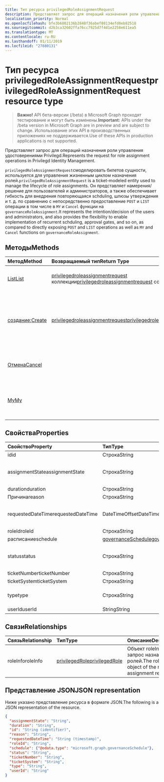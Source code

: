 ```yaml
---
title: Тип ресурса privilegedRoleAssignmentRequest
description: Представляет запрос для операций назначения роли управления удостоверениями Privilegd.
localization_priority: Normal
ms.openlocfilehash: bfe3b6802136b2848f36abef08134efd0eb82518
ms.sourcegitcommit: d2b3ca32602ffa76cc7925d7f4d1e2258e611ea5
ms.translationtype: MT
ms.contentlocale: ru-RU
ms.lasthandoff: 01/11/2019
ms.locfileid: "27880131"
---
```

# <a name="privilegedroleassignmentrequest-resource-type"></a><span data-ttu-id="8caac-103">Тип ресурса privilegedRoleAssignmentRequest</span><span class="sxs-lookup"><span data-stu-id="8caac-103">privilegedRoleAssignmentRequest resource type</span></span>

> <span data-ttu-id="8caac-104">**Важно!** API бета-версии (/beta) в Microsoft Graph проходят тестирование и могут быть изменены.</span><span class="sxs-lookup"><span data-stu-id="8caac-104">**Important:** APIs under the /beta version in Microsoft Graph are in preview and are subject to change.</span></span> <span data-ttu-id="8caac-105">Использование этих API в производственных приложениях не поддерживается.</span><span class="sxs-lookup"><span data-stu-id="8caac-105">Use of these APIs in production applications is not supported.</span></span>

<span data-ttu-id="8caac-106">Представляет запрос для операций назначения роли управления удостоверениями Privilegd.</span><span class="sxs-lookup"><span data-stu-id="8caac-106">Represents the request for role assignment operations in Privilegd Identity Management.</span></span>

<span data-ttu-id="8caac-107">`privilegedRoleAssignmentRequest`смоделировать билетов сущности, используется для управления жизненным циклом назначения ролей.</span><span class="sxs-lookup"><span data-stu-id="8caac-107">`privilegedRoleAssignmentRequest` is a ticket-modeled entity used to manage the lifecycle of role assignments.</span></span> <span data-ttu-id="8caac-108">Он представляет намерения/решение для пользователей и администраторов, а также обеспечивает гибкость для внедрения повторяющаяся schduling, шлюзы утверждения и т. д. по сравнению с непосредственно предоставление `POST` и `LIST` операции в том числе в `MY` и `Cancel` функции на `governanceRoleAssignment`.</span><span class="sxs-lookup"><span data-stu-id="8caac-108">It represents the intention/decision of the users and administrators, and also provides the flexibility to enable implementation of recurrent schduling, approval gates, and so on, as compared to directly exposing `POST` and `LIST` operations as well as `MY` and `Cancel` functions on `governanceRoleAssignment`.</span></span>

## <a name="methods"></a><span data-ttu-id="8caac-109">Методы</span><span class="sxs-lookup"><span data-stu-id="8caac-109">Methods</span></span>

| <span data-ttu-id="8caac-110">Метод</span><span class="sxs-lookup"><span data-stu-id="8caac-110">Method</span></span>       | <span data-ttu-id="8caac-111">Возвращаемый тип</span><span class="sxs-lookup"><span data-stu-id="8caac-111">Return Type</span></span> | <span data-ttu-id="8caac-112">Описание</span><span class="sxs-lookup"><span data-stu-id="8caac-112">Description</span></span> |
|:-------------|:------------|:------------|
|[<span data-ttu-id="8caac-113">List</span><span class="sxs-lookup"><span data-stu-id="8caac-113">List</span></span>](../api/privilegedroleassignmentrequest-list.md) | <span data-ttu-id="8caac-114">[privilegedroleassignmentrequest](../resources/privilegedroleassignmentrequest.md) коллекции</span><span class="sxs-lookup"><span data-stu-id="8caac-114">[privilegedroleassignmentrequest](../resources/privilegedroleassignmentrequest.md)  collection</span></span>|<span data-ttu-id="8caac-115">Список запросов назначения ролей.</span><span class="sxs-lookup"><span data-stu-id="8caac-115">List role assignment requests.</span></span>|
|<span data-ttu-id="8caac-116">[создание](../api/privilegedroleassignmentrequest-post.md);</span><span class="sxs-lookup"><span data-stu-id="8caac-116">[Create](../api/privilegedroleassignmentrequest-post.md)</span></span>|  [<span data-ttu-id="8caac-117">privilegedroleassignmentrequest</span><span class="sxs-lookup"><span data-stu-id="8caac-117">privilegedroleassignmentrequest</span></span>](../resources/privilegedroleassignmentrequest.md)|<span data-ttu-id="8caac-118">Создание запроса для управления жизненным циклом существующего или нового назначения роли.</span><span class="sxs-lookup"><span data-stu-id="8caac-118">Create a request to manage the lifecycle of existing or new role assignment.</span></span>|
|[<span data-ttu-id="8caac-119">Отмена</span><span class="sxs-lookup"><span data-stu-id="8caac-119">Cancel</span></span>](../api/privilegedroleassignmentrequest-cancel.md)|  |<span data-ttu-id="8caac-120">Отмена назначения запроса ожидающие роли.</span><span class="sxs-lookup"><span data-stu-id="8caac-120">Cancel a pending role assignment request.</span></span>|
|[<span data-ttu-id="8caac-121">My</span><span class="sxs-lookup"><span data-stu-id="8caac-121">My</span></span>](../api/privilegedroleassignmentrequest-my.md)|  |<span data-ttu-id="8caac-122">Получите запрос назначения ролей для текущего requstor.</span><span class="sxs-lookup"><span data-stu-id="8caac-122">Get role assignment request for current requstor.</span></span>|

## <a name="properties"></a><span data-ttu-id="8caac-123">Свойства</span><span class="sxs-lookup"><span data-stu-id="8caac-123">Properties</span></span>

| <span data-ttu-id="8caac-124">Свойство</span><span class="sxs-lookup"><span data-stu-id="8caac-124">Property</span></span>     | <span data-ttu-id="8caac-125">Тип</span><span class="sxs-lookup"><span data-stu-id="8caac-125">Type</span></span>        | <span data-ttu-id="8caac-126">Описание</span><span class="sxs-lookup"><span data-stu-id="8caac-126">Description</span></span> |
|:-------------|:------------|:------------|
|<span data-ttu-id="8caac-127">id</span><span class="sxs-lookup"><span data-stu-id="8caac-127">id</span></span>|<span data-ttu-id="8caac-128">Строка</span><span class="sxs-lookup"><span data-stu-id="8caac-128">String</span></span>| <span data-ttu-id="8caac-129">Только для чтения.</span><span class="sxs-lookup"><span data-stu-id="8caac-129">Read-only.</span></span> <span data-ttu-id="8caac-130">Идентификатор запроса назначений ролей.</span><span class="sxs-lookup"><span data-stu-id="8caac-130">The id of the role assignment request.</span></span>|
|<span data-ttu-id="8caac-131">assignmentState</span><span class="sxs-lookup"><span data-stu-id="8caac-131">assignmentState</span></span>|<span data-ttu-id="8caac-132">Строка</span><span class="sxs-lookup"><span data-stu-id="8caac-132">String</span></span>| <span data-ttu-id="8caac-133">Состояние назначения.</span><span class="sxs-lookup"><span data-stu-id="8caac-133">The state of the assignment.</span></span> <span data-ttu-id="8caac-134">Значение может быть `Eligible` подходящими назначения `Active` - если она назначена непосредственно `Active` администраторами, или активируемого на допустимость назначения для пользователей.</span><span class="sxs-lookup"><span data-stu-id="8caac-134">The value can be `Eligible` for eligible assignment `Active` - if it is directly assigned `Active` by administrators, or activated on an eligible assignment by the users.</span></span>|
|<span data-ttu-id="8caac-135">duration</span><span class="sxs-lookup"><span data-stu-id="8caac-135">duration</span></span>|<span data-ttu-id="8caac-136">Строка</span><span class="sxs-lookup"><span data-stu-id="8caac-136">String</span></span>| <span data-ttu-id="8caac-137">Длительность назначения ролей.</span><span class="sxs-lookup"><span data-stu-id="8caac-137">The duration of a role assignment.</span></span>|
|<span data-ttu-id="8caac-138">Причина</span><span class="sxs-lookup"><span data-stu-id="8caac-138">reason</span></span>|<span data-ttu-id="8caac-139">Строка</span><span class="sxs-lookup"><span data-stu-id="8caac-139">String</span></span>| <span data-ttu-id="8caac-140">Причина для назначения ролей.</span><span class="sxs-lookup"><span data-stu-id="8caac-140">The reason for the role assignment.</span></span>|
|<span data-ttu-id="8caac-141">requestedDateTime</span><span class="sxs-lookup"><span data-stu-id="8caac-141">requestedDateTime</span></span>|<span data-ttu-id="8caac-142">DateTimeOffset</span><span class="sxs-lookup"><span data-stu-id="8caac-142">DateTimeOffset</span></span>| <span data-ttu-id="8caac-143">Только для чтения.</span><span class="sxs-lookup"><span data-stu-id="8caac-143">Read-only.</span></span> <span data-ttu-id="8caac-144">Время создания запроса.</span><span class="sxs-lookup"><span data-stu-id="8caac-144">The request create time.</span></span> <span data-ttu-id="8caac-145">Тип Timestamp представляет сведения о времени и дате с использованием формата ISO 8601 (всегда применяется формат UTC).</span><span class="sxs-lookup"><span data-stu-id="8caac-145">The Timestamp type represents date and time information using ISO 8601 format and is always in UTC time.</span></span> <span data-ttu-id="8caac-146">Например, значение полуночи 1 января 2014 г. в формате UTC выглядит так: `'2014-01-01T00:00:00Z'`.</span><span class="sxs-lookup"><span data-stu-id="8caac-146">For example, midnight UTC on Jan 1, 2014 would look like this: `'2014-01-01T00:00:00Z'`.</span></span>|
|<span data-ttu-id="8caac-147">roleId</span><span class="sxs-lookup"><span data-stu-id="8caac-147">roleId</span></span>|<span data-ttu-id="8caac-148">Строка</span><span class="sxs-lookup"><span data-stu-id="8caac-148">String</span></span>| <span data-ttu-id="8caac-149">Идентификатор роли.</span><span class="sxs-lookup"><span data-stu-id="8caac-149">The id of the role.</span></span>|
|<span data-ttu-id="8caac-150">расписание</span><span class="sxs-lookup"><span data-stu-id="8caac-150">schedule</span></span>|[<span data-ttu-id="8caac-151">governanceSchedule</span><span class="sxs-lookup"><span data-stu-id="8caac-151">governanceSchedule</span></span>](governanceschedule.md)| <span data-ttu-id="8caac-152">Объект расписание запрос назначения ролей.</span><span class="sxs-lookup"><span data-stu-id="8caac-152">The schedule object of the role assignment request.</span></span>|
|<span data-ttu-id="8caac-153">status</span><span class="sxs-lookup"><span data-stu-id="8caac-153">status</span></span>|<span data-ttu-id="8caac-154">Строка</span><span class="sxs-lookup"><span data-stu-id="8caac-154">String</span></span>| <span data-ttu-id="8caac-155">Состояние чтения only.The запрос назначения ролей.</span><span class="sxs-lookup"><span data-stu-id="8caac-155">Read-only.The status of the role assignment request.</span></span> <span data-ttu-id="8caac-156">Значение может быть `NotStarted`,`Completed`,`RequestedApproval`,`Scheduled`,`Approved`,`ApprovalDenied`,`ApprovalAborted`,`Cancelling`,`Cancelled`,`Revoked`,`RequestExpired`.</span><span class="sxs-lookup"><span data-stu-id="8caac-156">The value can be `NotStarted`,`Completed`,`RequestedApproval`,`Scheduled`,`Approved`,`ApprovalDenied`,`ApprovalAborted`,`Cancelling`,`Cancelled`,`Revoked`,`RequestExpired`.</span></span>|
|<span data-ttu-id="8caac-157">ticketNumber</span><span class="sxs-lookup"><span data-stu-id="8caac-157">ticketNumber</span></span>|<span data-ttu-id="8caac-158">Строка</span><span class="sxs-lookup"><span data-stu-id="8caac-158">String</span></span>| <span data-ttu-id="8caac-159">TicketNumber назначения роли.</span><span class="sxs-lookup"><span data-stu-id="8caac-159">The ticketNumber for the role assignment.</span></span> |
|<span data-ttu-id="8caac-160">ticketSystem</span><span class="sxs-lookup"><span data-stu-id="8caac-160">ticketSystem</span></span>|<span data-ttu-id="8caac-161">Строка</span><span class="sxs-lookup"><span data-stu-id="8caac-161">String</span></span>| <span data-ttu-id="8caac-162">TicketSystem назначения роли.</span><span class="sxs-lookup"><span data-stu-id="8caac-162">The ticketSystem for the role assignment.</span></span>|
|<span data-ttu-id="8caac-163">type</span><span class="sxs-lookup"><span data-stu-id="8caac-163">type</span></span>|<span data-ttu-id="8caac-164">Строка</span><span class="sxs-lookup"><span data-stu-id="8caac-164">String</span></span>| <span data-ttu-id="8caac-165">Представляет тип операции в назначении ролей.</span><span class="sxs-lookup"><span data-stu-id="8caac-165">Representing the the type of the operation on the role assignment.</span></span> <span data-ttu-id="8caac-166">Значение может быть `AdminAdd`: администраторам Добавление пользователей в роли. `UserAdd`: Добавление назначений ролей пользователей.</span><span class="sxs-lookup"><span data-stu-id="8caac-166">The value can be `AdminAdd`: Adminstrators add users to roles;`UserAdd`: Users add role assignments.</span></span>|
|<span data-ttu-id="8caac-167">userId</span><span class="sxs-lookup"><span data-stu-id="8caac-167">userId</span></span>|<span data-ttu-id="8caac-168">String</span><span class="sxs-lookup"><span data-stu-id="8caac-168">String</span></span>| <span data-ttu-id="8caac-169">Идентификатор пользователя.</span><span class="sxs-lookup"><span data-stu-id="8caac-169">The id of the user.</span></span>|

## <a name="relationships"></a><span data-ttu-id="8caac-170">Связи</span><span class="sxs-lookup"><span data-stu-id="8caac-170">Relationships</span></span>
| <span data-ttu-id="8caac-171">Связь</span><span class="sxs-lookup"><span data-stu-id="8caac-171">Relationship</span></span> | <span data-ttu-id="8caac-172">Тип</span><span class="sxs-lookup"><span data-stu-id="8caac-172">Type</span></span>        | <span data-ttu-id="8caac-173">Описание</span><span class="sxs-lookup"><span data-stu-id="8caac-173">Description</span></span> |
|:-------------|:------------|:------------|
|<span data-ttu-id="8caac-174">roleInfo</span><span class="sxs-lookup"><span data-stu-id="8caac-174">roleInfo</span></span>|[<span data-ttu-id="8caac-175">privilegedRole</span><span class="sxs-lookup"><span data-stu-id="8caac-175">privilegedRole</span></span>](privilegedrole.md)| <span data-ttu-id="8caac-176">Объект roleInfo запрос назначения ролей.</span><span class="sxs-lookup"><span data-stu-id="8caac-176">The roleInfo object of the role assignment request.</span></span>|

## <a name="json-representation"></a><span data-ttu-id="8caac-177">Представление JSON</span><span class="sxs-lookup"><span data-stu-id="8caac-177">JSON representation</span></span>

<span data-ttu-id="8caac-178">Ниже указано представление ресурса в формате JSON.</span><span class="sxs-lookup"><span data-stu-id="8caac-178">The following is a JSON representation of the resource.</span></span>

<!-- {
  "blockType": "resource",
  "optionalProperties": [

  ],
  "@odata.type": "microsoft.graph.privilegedRoleAssignmentRequest"
}-->

```json
{
  "assignmentState": "String",
  "duration": "String",
  "id": "String (identifier)",
  "reason": "String",
  "requestedDateTime": "String (timestamp)",
  "roleId": "String",
  "schedule": {"@odata.type": "microsoft.graph.governanceSchedule"},
  "status": "String",
  "ticketNumber": "String",
  "ticketSystem": "String",
  "type": "String",
  "userId": "String"
}

```

<!-- uuid: 8fcb5dbc-d5aa-4681-8e31-b001d5168d79
2015-10-25 14:57:30 UTC -->
<!-- {
  "type": "#page.annotation",
  "description": "privilegedRoleAssignmentRequest resource",
  "keywords": "",
  "section": "documentation",
  "tocPath": ""
}-->
